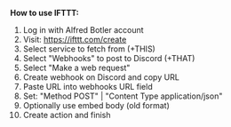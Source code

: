 <b>How to use IFTTT:</b>
1. Log in with Alfred Botler account
2. Visit: https://ifttt.com/create
3. Select service to fetch from (+THIS)
4. Select "Webhooks" to post to Discord (+THAT)
5. Select "Make a web request"
6. Create webhook on Discord and copy URL
7. Paste URL into webhooks URL field
8. Set: "Method POST" | "Content Type application/json"
9. Optionally use embed body (old format)
10. Create action and finish
